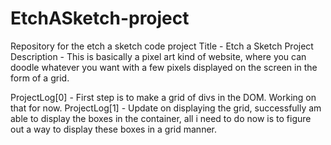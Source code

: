# EtchASketch-project
Repository for the etch a sketch code project
Title - Etch a Sketch Project<br/>
Description - This is basically a pixel art kind of website, where you can doodle whatever you want with a few pixels displayed on the screen in the form of a grid.

ProjectLog[0] - First step is to make a grid of divs in the DOM. Working on that for now.
ProjectLog[1] - Update on displaying the grid, successfully am able to display the boxes in the container, all i need to do now is to figure out a way to display these boxes in a grid manner.
